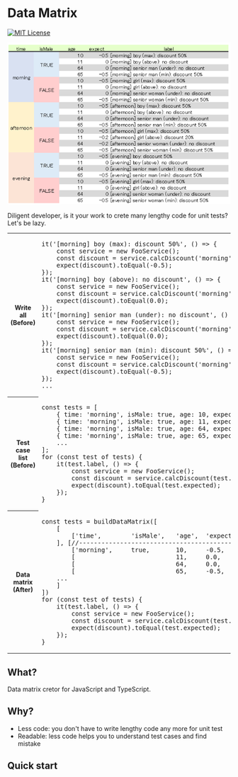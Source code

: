 # Data Matrix

[![MIT License](http://img.shields.io/badge/license-MIT-blue.svg?style=flat)](LICENSE)

![DataMatrix](samples/1.quick-start/data-matrix.png)

Diligent developer, is it your work to crete many lengthy code for unit tests?
Let's be lazy.
<table>
    <tr>
        <th>Write all<br>(Before)</th>
        <td>
<pre>
it('[morning] boy (max): discount 50%', () => {
    const service = new FooService();
    const discount = service.calcDiscount('morning', true, 10);
    expect(discount).toEqual(-0.5);
});
it('[morning] boy (above): no discount', () => {
    const service = new FooService();
    const discount = service.calcDiscount('morning', true, 11);
    expect(discount).toEqual(0.0);
});
it('[morning] senior man (under): no discount', () => {
    const service = new FooService();
    const discount = service.calcDiscount('morning', true, 64);
    expect(discount).toEqual(0.0);
});
it('[morning] senior man (min): discount 50%', () => {
    const service = new FooService();
    const discount = service.calcDiscount('morning', true, 65);
    expect(discount).toEqual(-0.5);
});
...
</pre>
        </td>
    </tr>
    <tr>
        <th>Test case list<br>(Before)</th>
        <td>
<pre>
const tests = [
    { time: 'morning', isMale: true, age: 10, expect: -0.5, label: '[morning] boy (max): discount 50%' },
    { time: 'morning', isMale: true, age: 11, expect: 0.0, label: '[morning] boy (above): no discount' },
    { time: 'morning', isMale: true, age: 64, expect: 0.0, label: '[morning] senior man (under): no discount' },
    { time: 'morning', isMale: true, age: 65, expect: -0.5, label: '[morning] senior man (min): discount 50%' },
    ...
];
for (const test of tests) {
    it(test.label, () => {
        const service = new FooService();
        const discount = service.calcDiscount(test.time, test.isMale, test.age);
        expect(discount).toEqual(test.expected);
    });
}
</pre>
        </td>
    </tr>
    <tr>
        <th>Data matrix<br>(After)</th>
        <td>
<pre>
const tests = buildDataMatrix([
    [
        ['time',        'isMale',   'age',  'expect',   'label']
    ], [//-------------------------------------------------------
        ['morning',     true,       10,     -0.5,       '[morning] boy (max): discount 50%'],
        [                           11,     0.0,        '[morning] boy (above): no discount'],
        [                           64,     0.0,        '[morning] senior man (under): no discount'],
        [                           65,     -0.5,       '[morning] senior man (min): discount 50%'],
    ...
    ]
])
for (const test of tests) {
    it(test.label, () => {
        const service = new FooService();
        const discount = service.calcDiscount(test.time, test.isMale, test.age);
        expect(discount).toEqual(test.expected);
    });
}
</pre>
        </td>
    </tr>
</table>

## What? 
 Data matrix cretor for JavaScript and TypeScript.

## Why? 
- Less code: you don't have to write lengthy code any more for unit test
- Readable: less code helps you to understand test cases and find mistake

## Quick start
